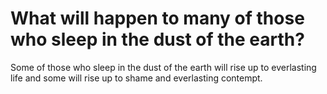 # What will happen to many of those who sleep in the dust of the earth?

Some of those who sleep in the dust of the earth will rise up to everlasting life and some will rise up to shame and everlasting contempt.

